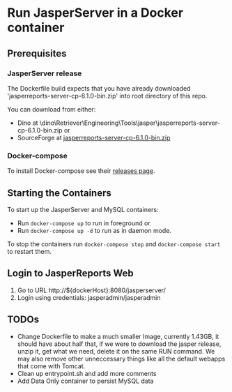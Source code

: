 # Run JasperServer in a Docker container

## Prerequisites

### JasperServer release

The Dockerfile build expects that you have already downloaded 'jasperreports-server-cp-6.1.0-bin.zip' into root directory of this repo.

You can download from either:

* Dino at \\dino\Retriever\Engineering\Tools\jasper\jasperreports-server-cp-6.1.0-bin.zip or 
* SourceForge at
[jasperreports-server-cp-6.1.0-bin.zip](http://downloads.sourceforge.net/project/jasperserver/JasperServer/JasperReports%20Server%20Community%20Edition%206.1.0/jasperreports-server-cp-6.1.0-bin.zip)

### Docker-compose

To install Docker-compose see their [releases page](https://github.com/docker/compose/releases).


## Starting the Containers

To start up the JasperServer and MySQL containers:

* Run `docker-compose up` to run in foreground or
* Run `docker-compose up -d` to run as in daemon mode.

To stop the containers run `docker-compose stop` and `docker-compose start` to restart them.


## Login to JasperReports Web

1. Go to URL http://${dockerHost}:8080/jasperserver/
2. Login using credentials: jasperadmin/jasperadmin


## TODOs
* Change Dockerfile to make a much smaller Image, currently 1.43GB, it should have about half that, if we were to download the jasper release, unzip it, get what we need, delete it on the same RUN command. We may also remove other unneccessary things like all the default webapps that come with Tomcat.
* Clean up entrypoint.sh and add more comments
* Add Data Only container to persist MySQL data


